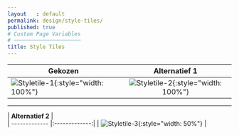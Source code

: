 ```yaml
---
layout   : default
permalink: design/style-tiles/
published: true
# Custom Page Variables
# ─────────────────────
title: Style Tiles
---
```


| **Gekozen**      |  **Alternatief 1**          |
| ------------- |:-------------:|
| ![Styletile-1](http://127.0.0.1:4000/1718-nmd3-project/images/styletile3.png){:style="width: 100%"} | ![Styletile-2](http://127.0.0.1:4000/1718-nmd3-project/images/styletile-01.png){:style="width: 100%"}

___


| **Alternatief 2**     |  
| ------------- |:-------------:|
| ![Styletile-3](http://127.0.0.1:4000/1718-nmd3-project/images/styletile-02.png){:style="width: 50%"}   | 